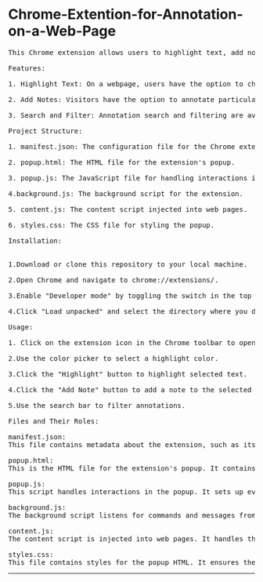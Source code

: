 # Chrome-Extention-for-Annotation-on-a-Web-Page
<pre>
This Chrome extension allows users to highlight text, add notes, search and filter annotations, and export annotations as a PDF. 

Features:

1. Highlight Text: On a webpage, users have the option to choose a color and highlight text.

2. Add Notes: Visitors have the option to annotate particular webpage sections.

3. Search and Filter: Annotation search and filtering are available to users.

Project Structure:

1. manifest.json: The configuration file for the Chrome extension.

2. popup.html: The HTML file for the extension's popup.

3. popup.js: The JavaScript file for handling interactions in the popup.

4.background.js: The background script for the extension.

5. content.js: The content script injected into web pages.

6. styles.css: The CSS file for styling the popup.

Installation:


1.Download or clone this repository to your local machine.

2.Open Chrome and navigate to chrome://extensions/.

3.Enable "Developer mode" by toggling the switch in the top right corner.

4.Click "Load unpacked" and select the directory where you downloaded/cloned this repository.

Usage:

1. Click on the extension icon in the Chrome toolbar to open the popup.

2.Use the color picker to select a highlight color.

3.Click the "Highlight" button to highlight selected text.

4.Click the "Add Note" button to add a note to the selected text.

5.Use the search bar to filter annotations.

Files and Their Roles:

manifest.json:
This file contains metadata about the extension, such as its name, version, description, and permissions. It also defines the background scripts, content scripts, and popup HTML.

popup.html:
This is the HTML file for the extension's popup. It contains the UI elements for the extension, such as buttons, input fields, and labels.

popup.js:
This script handles interactions in the popup. It sets up event listeners for the buttons and input fields and communicates with the content script to perform actions like highlighting text, adding notes, searching annotations, and exporting annotations as a PDF.

background.js:
The background script listens for commands and messages from the popup and content scripts. It forwards commands to the active tab and handles global actions that are not specific to a single webpage.

content.js:
The content script is injected into web pages. It handles the actual highlighting of text, adding of notes, searching of annotations, and exporting of annotations as a PDF. It communicates with the popup and background scripts to perform these actions.

styles.css:
This file contains styles for the popup HTML. It ensures the popup is responsive and looks good on different screen sizes.
</pre>
<hr>
